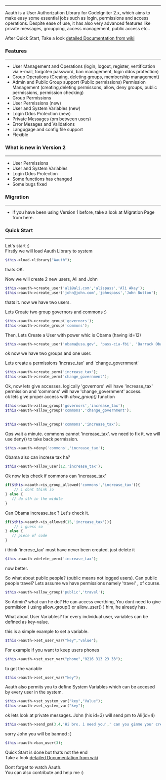 ***
Aauth is a User Authorization Library for CodeIgniter 2.x, which aims to make easy some essential jobs such as login, permissions and access operations. Despite ease of use, it has also very advanced features like private messages, groupping, access management, public access etc..

After Quick Start, Take a look [detailed Documentation from wiki](https://github.com/emreakay/CodeIgniter-Aauth/wiki/_pages)  

### Features 
***
* User Management and Operations (login, logout, register, vertification via e-mail, forgoten password, ban management, login ddos protection)
* Group Operations (Creaing, deleting groups, membership management)
* Admin and Public Group support (Public permissions)
Permission Management (creating,deleting permissons, allow, deny groups, public permissions, permission checking)
* Group Permissions 
* User Permissions (new)
* User and System Variables (new)
* Login Ddos Protection (new)
* Private Messages (pm between users)
* Error Mesages and Validations
* Langugage and config file support
* Flexible

### What is new in Version 2
***
* User Permissions
* User and System Variables
* Login Ddos Protection
* Some functions has changed
* Some bugs fixed

### Migration
***
* if you have been using Version 1 before, take a look at Migration Page from here.

### Quick Start 
***
Let's start :)  
Firstly we will load Aauth Library to system
```php
$this->load->library("Aauth");
```
  
thats OK.  

Now we will create 2 new users, Ali and John  

```php
$this->aauth->create_user('ali@ali.com','alispass','Ali Akay');
$this->aauth->create_user('john@john.com','johnspass','John Button');
```
   
thats it. now we have two users.

Lets Create two group governors and commons :)
```php
$this->aauth->create_group('governors');
$this->aauth->create_group('commons');
```  

Then, Lets Create a User with power whic is Obama (having id=12)
```php
$this->aauth->create_user('obama@usa.gov', 'pass-cia-fbi', 'Barrack Obama');
```  

ok now we have two groups and one user.

Lets create a permissions 'incrase_tax' and 'change_government' 

```php
$this->aauth->create_perm('increase_tax');
$this->aauth->create_perm('change_government');
```  

Ok, now lets give accesses. logically 'governors' will have 'increase_tax' permission and 'commons' will have 'change_government' access.  
ok lets give proper access with _alow_group()_ function

```php
$this->aauth->allow_group('governors','increase_tax');
$this->aauth->allow_group('commons','change_government');
  
  
$this->aauth->allow_group('commons','increase_tax');
``` 

Ops wait a minute.  commons cannot 'increase_tax'. we need to fix it, we will use deny() to take back permission.

```php
$this->aauth->deny('commons','increase_tax');
``` 

Obama also can increse tax ha?

```php
$this->aauth->allow_user(12,'increase_tax');
``` 


Ok now lets check if commons can 'increase_tax'

```php
if($this->aauth->is_group_allowed('commons','increase_tax')){
    // i dont think so
} else {
   // do sth in the middle
}
``` 

Can Obama increase_tax ? Let's check it.

```php
if($this->aauth->is_allowed(15,'increase_tax')){
    // i guess so
} else {
   // piece of code
}
``` 


i think 'increse_tax' must have never been created. just delete it

```php
$this->aauth->delete_perm('increase_tax');
``` 
now better.  
  
So what about public people? (public means not logged users). Can public people travel? Lets assume we have permissions namely 'travel' , of course.

```php
$this->aauth->allow_group('public','travel');
``` 
  
So Admin? what can he do? He can access everthing, You dont need to give permiision ( using allow_group() or allow_user() ) him, he already has.  
  
What about User Variables?
for every individual user, variables can be defined as key-value.

this is a simple example to set a variable.
```php
$this->aauth->set_user_var("key","value");
``` 

For example if you want to keep users phones
```php
$this->aauth->set_user_var("phone","0216 313 23 33");
``` 

to get the variable
```php
$this->aauth->set_user_var("key");
``` 

Aauth also permits you to define System Variables which can be accesed by every user in the system.
```php
$this->aauth->set_system_var("key","Value");
$this->aauth->set_system_var("key");
``` 

ok lets look at private messages. John (his id=3) will send pm to Ali(id=4)

```php
$this->aauth->send_pm(3,4,'Hi bro. i need you',' can you gimme your credit card?')
``` 
  
sorry John you will be banned :(

```php
$this->aauth->ban_user(3);
``` 
 
Quick Start is done but thats not the end  
Take a look [detailed Documentation from wiki](https://github.com/emreakay/CodeIgniter-Aauth/wiki/_pages)   

Dont forget to watch Aauth.  
You can also contribute and help me :)
